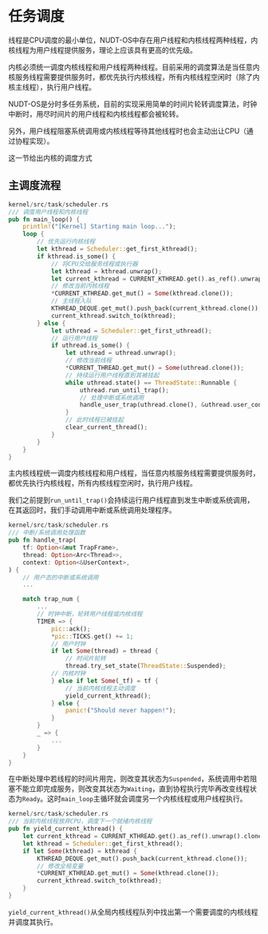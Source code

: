 # 任务调度

线程是CPU调度的最小单位，NUDT-OS中存在用户线程和内核线程两种线程，内核线程为用户线程提供服务，理论上应该具有更高的优先级。

内核必须统一调度内核线程和用户线程两种线程。目前采用的调度算法是当任意内核服务线程需要提供服务时，都优先执行内核线程，所有内核线程空闲时（除了内核主线程），执行用户线程。

NUDT-OS是分时多任务系统，目前的实现采用简单的时间片轮转调度算法，时钟中断时，用尽时间片的用户线程和内核线程都会被轮转。

另外，用户线程阻塞系统调用或内核线程等待其他线程时也会主动出让CPU（通过协程实现）。

这一节给出内核的调度方式

## 主调度流程

```Rust
kernel/src/task/scheduler.rs
/// 调度用户线程和内核线程
pub fn main_loop() {
    println!("[Kernel] Starting main loop...");
    loop {
        // 优先运行内核线程
        let kthread = Scheduler::get_first_kthread();
        if kthread.is_some() {
            // 将CPU交给服务线程或执行器
            let kthread = kthread.unwrap();
            let current_kthread = CURRENT_KTHREAD.get().as_ref().unwrap().clone();
            // 修改当前内核线程
            *CURRENT_KTHREAD.get_mut() = Some(kthread.clone());
            // 主线程入队
            KTHREAD_DEQUE.get_mut().push_back(current_kthread.clone());
            current_kthread.switch_to(kthread);
        } else {
            let uthread = Scheduler::get_first_uthread();
            // 运行用户线程
            if uthread.is_some() {
                let uthread = uthread.unwrap();
                // 修改当前线程
                *CURRENT_THREAD.get_mut() = Some(uthread.clone());
                // 持续运行用户线程直到其被挂起
                while uthread.state() == ThreadState::Runnable {
                    uthread.run_until_trap();
                    // 处理中断或系统调用
                    handle_user_trap(uthread.clone(), &uthread.user_context());
                }
                // 此时线程已被挂起
                clear_current_thread();
            }
        }
    }
}
```

主内核线程统一调度内核线程和用户线程，当任意内核服务线程需要提供服务时，都优先执行内核线程，所有内核线程空闲时，执行用户线程。

我们之前提到`run_until_trap()`会持续运行用户线程直到发生中断或系统调用，在其返回时，我们手动调用中断或系统调用处理程序。

```Rust
kernel/src/task/scheduler.rs
/// 中断/系统调用处理函数
pub fn handle_trap(
    tf: Option<&mut TrapFrame>,
    thread: Option<Arc<Thread>>,
    context: Option<&UserContext>,
) {
    // 用户态的中断或系统调用
    ...

    match trap_num {
        ...
        // 时钟中断，轮转用户线程或内核线程
        TIMER => {
            pic::ack();
            *pic::TICKS.get() += 1;
            // 用户时钟
            if let Some(thread) = thread {
                // 时间片轮转
                thread.try_set_state(ThreadState::Suspended);
            // 内核时钟
            } else if let Some(_tf) = tf {
                // 当前内核线程主动调度
                yield_current_kthread();
            } else {
                panic!("Should never happen!");
            }
        }
        _ => {
            ...
        }
    }
}
```
在中断处理中若线程的时间片用完，则改变其状态为`Suspended`，系统调用中若阻塞不能立即完成服务，则改变其状态为`Waiting`，直到协程执行完毕再改变线程状态为`Ready`。这时`main_loop`主循环就会调度另一个内核线程或用户线程执行。

```Rust
kernel/src/task/scheduler.rs
/// 当前内核线程放弃CPU，调度下一个就绪内核线程
pub fn yield_current_kthread() {
    let current_kthread = CURRENT_KTHREAD.get().as_ref().unwrap().clone();
    let kthread = Scheduler::get_first_kthread();
    if let Some(kthread) = kthread {
        KTHREAD_DEQUE.get_mut().push_back(current_kthread.clone());
        // 修改全局变量
        *CURRENT_KTHREAD.get_mut() = Some(kthread.clone());
        current_kthread.switch_to(kthread);
    }
}
```

`yield_current_kthread()`从全局内核线程队列中找出第一个需要调度的内核线程并调度其执行。


